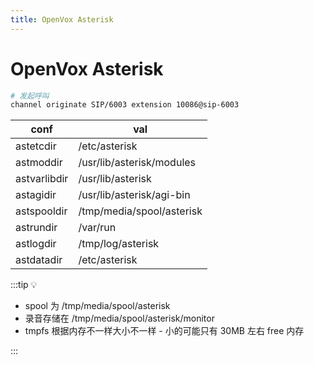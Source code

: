 ```yaml
---
title: OpenVox Asterisk
---
```


# OpenVox Asterisk

```bash
# 发起呼叫
channel originate SIP/6003 extension 10086@sip-6003
```

| conf         | val                       |
| ------------ | ------------------------- |
| astetcdir    | /etc/asterisk             |
| astmoddir    | /usr/lib/asterisk/modules |
| astvarlibdir | /usr/lib/asterisk         |
| astagidir    | /usr/lib/asterisk/agi-bin |
| astspooldir  | /tmp/media/spool/asterisk |
| astrundir    | /var/run                  |
| astlogdir    | /tmp/log/asterisk         |
| astdatadir   | /etc/asterisk             |

:::tip 💡

- spool 为 /tmp/media/spool/asterisk
- 录音存储在 /tmp/media/spool/asterisk/monitor
- tmpfs 根据内存不一样大小不一样 - 小的可能只有 30MB 左右 free 内存

:::
